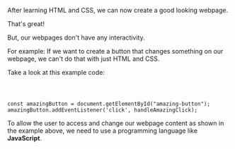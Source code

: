 After learning HTML
and
CSS, we can now create
a good looking webpage.

That's great!

But, our webpages don't
have any interactivity.

For example:
If we want to create
a button that changes
something on our webpage,
we can't do that
with just HTML and CSS.

Take a look at this example code:

<codeblock language="javascript" type="lesson">
<code>
<panel language="html" hidden="true">
<p>Hello, <span id="adjective">beautiful</span> World!</p>
<button id="amazing-button">Make my world amazing</button>
<button id="beautiful-button">Make my world beautiful</button>
</panel>
<panel language="css" hidden="true">
* {
  text-align: center;
}

p {
  font-family: Roboto;
  font-weight: 100;
  font-size: 2rem;
}

span {
  color: tomato;
  font-weight: 700;
}

button {
  border: 0;
  padding: 0.5rem;
  box-shadow: rgba(50, 50, 93, 0.25) 0px 6px 12px -2px, rgba(0, 0, 0, 0.3) 0px 3px 7px -3px;
  font-family: Courier;
  font-size: 1.1rem;
  outline: none;
  border-radius: 5px;
  margin: 5px;
}

button:hover {
  transform: scale(1.02);
}

button:active {
  transform: scale(0.98);
}

#beautiful-button {
  background-color: lightgreen;
}

#amazing-button {
  background-color: lightblue;
}
</panel>
<panel language="javascript" hidden="true">
/*
  The following code will make sense as we study more in the course.
  Right now, simply look at it and move on to understanding the concept.
*/

// As we can see from the above HTML code, in this example, the element is a `span element`.
let adjective = document.getElementById('adjective');

const handleBeautifulClick = () => {
  adjective.innerText = "beautiful";
};

const beautifulButton = document.getElementById("beautiful-button");
beautifulButton.addEventListener('click', handleBeautifulClick);

const handleAmazingClick = () => {
  adjective.innerText = "amazing";
};

const amazingButton = document.getElementById("amazing-button");
amazingButton.addEventListener('click', handleAmazingClick);
</panel>
</code>
</codeblock>

To allow the user to access
and
change our webpage content
as shown in the example above,
we need to use a programming
language like **JavaScript**.
